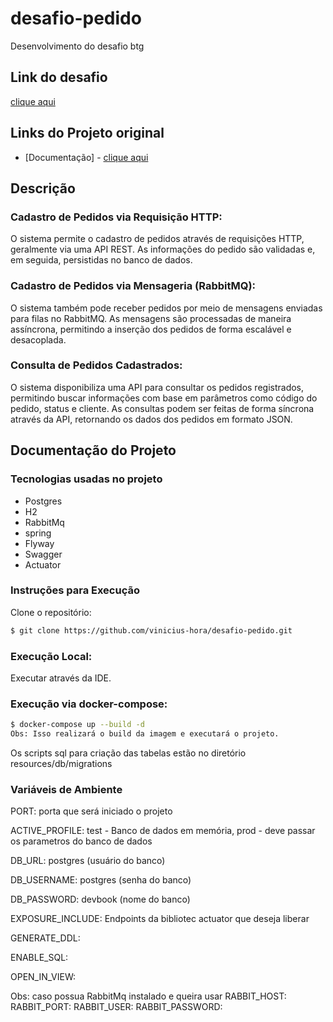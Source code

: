 # desafio-pedido

Desenvolvimento do desafio btg
## Link do desafio
[clique aqui](https://github.com/buildrun-tech/buildrun-desafio-backend-btg-pactual/blob/main/problem.md)

## Links do Projeto original

- [Documentação] - [clique aqui](http://144.91.91.185:4006/documentation)

## Descrição
### Cadastro de Pedidos via Requisição HTTP:

O sistema permite o cadastro de pedidos através de requisições HTTP, geralmente via uma API REST.
As informações do pedido são validadas e, em seguida, persistidas no banco de dados.

### Cadastro de Pedidos via Mensageria (RabbitMQ):

O sistema também pode receber pedidos por meio de mensagens enviadas para filas no RabbitMQ.
As mensagens são processadas de maneira assíncrona, permitindo a inserção dos pedidos de forma escalável e desacoplada.

### Consulta de Pedidos Cadastrados:

O sistema disponibiliza uma API para consultar os pedidos registrados, permitindo buscar informações com base em parâmetros como código do pedido, status e cliente.
As consultas podem ser feitas de forma síncrona através da API, retornando os dados dos pedidos em formato JSON.

## Documentação do Projeto

### Tecnologias usadas no projeto

- Postgres
- H2
- RabbitMq
- spring
- Flyway
- Swagger
- Actuator

### Instruções para Execução

Clone o repositório:
```bash
$ git clone https://github.com/vinicius-hora/desafio-pedido.git
```

### Execução Local:

Executar através da IDE.

### Execução via docker-compose:

```bash
$ docker-compose up --build -d
Obs: Isso realizará o build da imagem e executará o projeto.
```
Os scripts sql para criação das tabelas estão no diretório resources/db/migrations

### Variáveis de Ambiente

PORT: porta que será iniciado o projeto

ACTIVE_PROFILE:
test - Banco de dados em memória,
prod - deve passar os parametros do banco de dados

DB_URL: postgres (usuário do banco)

DB_USERNAME: postgres (senha do banco)

DB_PASSWORD: devbook (nome do banco)

EXPOSURE_INCLUDE: Endpoints da bibliotec actuator que deseja liberar

GENERATE_DDL:

ENABLE_SQL:

OPEN_IN_VIEW:

Obs: caso possua RabbitMq instalado e queira usar
RABBIT_HOST:
RABBIT_PORT:
RABBIT_USER:
RABBIT_PASSWORD:
